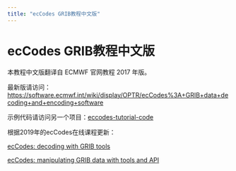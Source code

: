 ```yaml
---
title: "ecCodes GRIB教程中文版"
---
```


# ecCodes GRIB教程中文版

本教程中文版翻译自 ECMWF 官网教程 2017 年版。

最新版请访问：https://software.ecmwf.int/wiki/display/OPTR/ecCodes%3A+GRIB+data+decoding+and+encoding+software

示例代码请访问另一个项目：[eccodes-tutorial-code](https://github.com/perillaroc/eccodes-tutorial-code)


根据2019年的ecCodes在线课程更新：

[ecCodes: decoding with GRIB tools](https://www.ecmwf.int/assets/elearning/eccodes/eccodes1/story_html5.html)

[ecCodes: manipulating GRIB data with tools and API](https://www.ecmwf.int/assets/elearning/eccodes/eccodes2/story_html5.html)